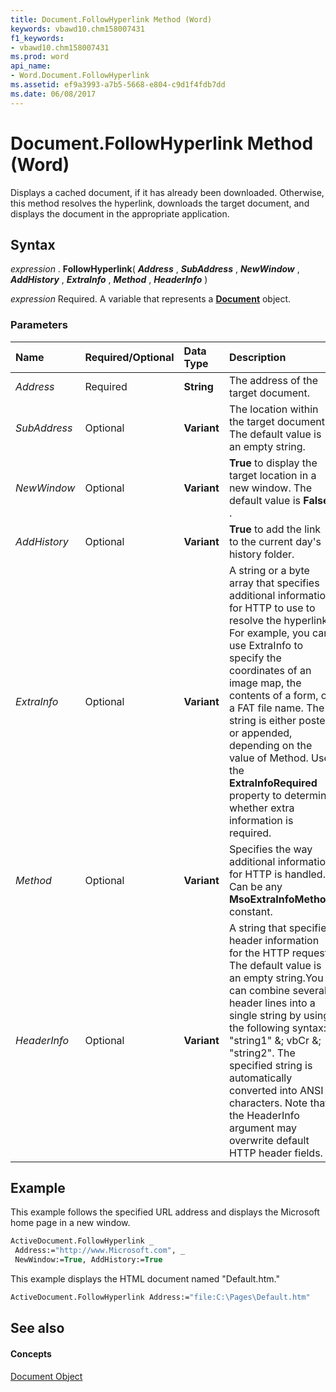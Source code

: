 ```yaml
---
title: Document.FollowHyperlink Method (Word)
keywords: vbawd10.chm158007431
f1_keywords:
- vbawd10.chm158007431
ms.prod: word
api_name:
- Word.Document.FollowHyperlink
ms.assetid: ef9a3993-a7b5-5668-e804-c9d1f4fdb7dd
ms.date: 06/08/2017
---
```



# Document.FollowHyperlink Method (Word)

Displays a cached document, if it has already been downloaded. Otherwise, this method resolves the hyperlink, downloads the target document, and displays the document in the appropriate application.


## Syntax

 _expression_ . **FollowHyperlink**( **_Address_** , **_SubAddress_** , **_NewWindow_** , **_AddHistory_** , **_ExtraInfo_** , **_Method_** , **_HeaderInfo_** )

 _expression_ Required. A variable that represents a **[Document](Word.Document.md)** object.


### Parameters



|**Name**|**Required/Optional**|**Data Type**|**Description**|
|:-----|:-----|:-----|:-----|
| _Address_|Required| **String**|The address of the target document.|
| _SubAddress_|Optional| **Variant**|The location within the target document. The default value is an empty string.|
| _NewWindow_|Optional| **Variant**| **True** to display the target location in a new window. The default value is **False** .|
| _AddHistory_|Optional| **Variant**| **True** to add the link to the current day's history folder.|
| _ExtraInfo_|Optional| **Variant**|A string or a byte array that specifies additional information for HTTP to use to resolve the hyperlink. For example, you can use ExtraInfo to specify the coordinates of an image map, the contents of a form, or a FAT file name. The string is either posted or appended, depending on the value of Method. Use the  **ExtraInfoRequired** property to determine whether extra information is required.|
| _Method_|Optional| **Variant**|Specifies the way additional information for HTTP is handled. Can be any  **MsoExtraInfoMethod** constant.|
| _HeaderInfo_|Optional| **Variant**|A string that specifies header information for the HTTP request. The default value is an empty string.You can combine several header lines into a single string by using the following syntax: "string1" &; vbCr &; "string2". The specified string is automatically converted into ANSI characters. Note that the HeaderInfo argument may overwrite default HTTP header fields.|

## Example

This example follows the specified URL address and displays the Microsoft home page in a new window.


```vb
ActiveDocument.FollowHyperlink _ 
 Address:="http://www.Microsoft.com", _ 
 NewWindow:=True, AddHistory:=True
```

This example displays the HTML document named "Default.htm."




```vb
ActiveDocument.FollowHyperlink Address:="file:C:\Pages\Default.htm"
```


## See also


#### Concepts


[Document Object](Word.Document.md)

